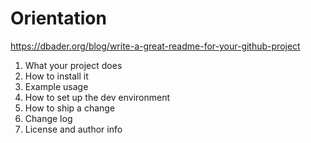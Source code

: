 # Orientation
https://dbader.org/blog/write-a-great-readme-for-your-github-project
1. What your project does
2. How to install it
3. Example usage
4. How to set up the dev environment
5. How to ship a change
6. Change log
7. License and author info
